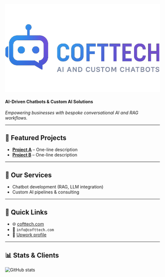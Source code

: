 ![CoftTech Git logo](assets/Cofttech_Git.png)
#### AI-Driven Chatbots & Custom AI Solutions  

_Empowering businesses with bespoke conversational AI and RAG workflows._  

---
## 📂 Featured Projects  
- **[Project A](link)** – One-line description  
- **[Project B](link)** – One-line description  

---
## 🚀 Our Services  
- Chatbot development (RAG, LLM integration)  
- Custom AI pipelines & consulting  

---
## 🔗 Quick Links  
- 🌐 [cofttech.com](https://cofttech.com)  
- 📧 `info@cofttech.com`  
- 💼 [Upwork profile](your-upwork-link)  

---
## 📊 Stats & Clients  
![GitHub stats](https://github-readme-stats.vercel.app/api?username=cofttech)  
